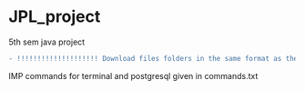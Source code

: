 # JPL_project
5th sem java project
```diff
- !!!!!!!!!!!!!!!!!!!! Download files folders in the same format as the repo !!!!!!!!!!!!!!!!!!!!
```
IMP commands for terminal and postgresql given in commands.txt
